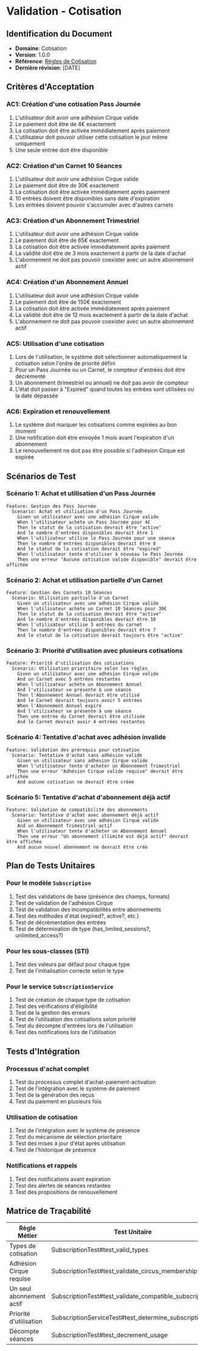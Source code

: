 # Validation - Cotisation

## Identification du Document
- **Domaine**: Cotisation
- **Version**: 1.0.0
- **Référence**: [Règles de Cotisation](requirements/1_métier/adhesion/regles.md)
- **Dernière révision**: [DATE]

## Critères d'Acceptation

### AC1: Création d'une cotisation Pass Journée
1. L'utilisateur doit avoir une adhésion Cirque valide
2. Le paiement doit être de 4€ exactement
3. La cotisation doit être activée immédiatement après paiement
4. L'utilisateur doit pouvoir utiliser cette cotisation le jour même uniquement
5. Une seule entrée doit être disponible

### AC2: Création d'un Carnet 10 Séances
1. L'utilisateur doit avoir une adhésion Cirque valide
2. Le paiement doit être de 30€ exactement
3. La cotisation doit être activée immédiatement après paiement
4. 10 entrées doivent être disponibles sans date d'expiration
5. Les entrées doivent pouvoir s'accumuler avec d'autres carnets

### AC3: Création d'un Abonnement Trimestriel
1. L'utilisateur doit avoir une adhésion Cirque valide
2. Le paiement doit être de 65€ exactement
3. La cotisation doit être activée immédiatement après paiement
4. La validité doit être de 3 mois exactement à partir de la date d'achat
5. L'abonnement ne doit pas pouvoir coexister avec un autre abonnement actif

### AC4: Création d'un Abonnement Annuel
1. L'utilisateur doit avoir une adhésion Cirque valide
2. Le paiement doit être de 150€ exactement
3. La cotisation doit être activée immédiatement après paiement
4. La validité doit être de 12 mois exactement à partir de la date d'achat
5. L'abonnement ne doit pas pouvoir coexister avec un autre abonnement actif

### AC5: Utilisation d'une cotisation
1. Lors de l'utilisation, le système doit sélectionner automatiquement la cotisation selon l'ordre de priorité défini
2. Pour un Pass Journée ou un Carnet, le compteur d'entrées doit être décrémenté
3. Un abonnement (trimestriel ou annuel) ne doit pas avoir de compteur
4. L'état doit passer à "Expired" quand toutes les entrées sont utilisées ou la date dépassée

### AC6: Expiration et renouvellement
1. Le système doit marquer les cotisations comme expirées au bon moment
2. Une notification doit être envoyée 1 mois avant l'expiration d'un abonnement
3. Le renouvellement ne doit pas être possible si l'adhésion Cirque est expirée

## Scénarios de Test

### Scénario 1: Achat et utilisation d'un Pass Journée
```gherkin
Feature: Gestion des Pass Journée
  Scenario: Achat et utilisation d'un Pass Journée
    Given un utilisateur avec une adhésion Cirque valide
    When l'utilisateur achète un Pass Journée pour 4€
    Then le statut de la cotisation devrait être "active"
    And le nombre d'entrées disponibles devrait être 1
    When l'utilisateur utilise le Pass Journée pour une séance
    Then le nombre d'entrées disponibles devrait être 0
    And le statut de la cotisation devrait être "expired"
    When l'utilisateur tente d'utiliser à nouveau le Pass Journée
    Then une erreur "Aucune cotisation valide disponible" devrait être affichée
```

### Scénario 2: Achat et utilisation partielle d'un Carnet
```gherkin
Feature: Gestion des Carnets 10 Séances
  Scenario: Utilisation partielle d'un Carnet
    Given un utilisateur avec une adhésion Cirque valide
    When l'utilisateur achète un Carnet 10 Séances pour 30€
    Then le statut de la cotisation devrait être "active"
    And le nombre d'entrées disponibles devrait être 10
    When l'utilisateur utilise 3 entrées du carnet
    Then le nombre d'entrées disponibles devrait être 7
    And le statut de la cotisation devrait toujours être "active"
```

### Scénario 3: Priorité d'utilisation avec plusieurs cotisations
```gherkin
Feature: Priorité d'utilisation des cotisations
  Scenario: Utilisation prioritaire selon les règles
    Given un utilisateur avec une adhésion Cirque valide
    And un Carnet avec 5 entrées restantes
    When l'utilisateur achète un Abonnement Annuel
    And l'utilisateur se présente à une séance
    Then l'Abonnement Annuel devrait être utilisé
    And le Carnet devrait toujours avoir 5 entrées
    When l'Abonnement Annuel expire
    And l'utilisateur se présente à une séance
    Then une entrée du Carnet devrait être utilisée
    And le Carnet devrait avoir 4 entrées restantes
```

### Scénario 4: Tentative d'achat avec adhésion invalide
```gherkin
Feature: Validation des prérequis pour cotisation
  Scenario: Tentative d'achat sans adhésion valide
    Given un utilisateur sans adhésion Cirque valide
    When l'utilisateur tente d'acheter un Abonnement Trimestriel
    Then une erreur "Adhésion Cirque valide requise" devrait être affichée
    And aucune cotisation ne devrait être créée
```

### Scénario 5: Tentative d'achat d'abonnement déjà actif
```gherkin
Feature: Validation de compatibilité des abonnements
  Scenario: Tentative d'achat avec abonnement déjà actif
    Given un utilisateur avec une adhésion Cirque valide
    And un Abonnement Trimestriel actif
    When l'utilisateur tente d'acheter un Abonnement Annuel
    Then une erreur "Un abonnement illimité est déjà actif" devrait être affichée
    And aucun nouvel abonnement ne devrait être créé
```

## Plan de Tests Unitaires

### Pour le modèle `Subscription`
1. Test des validations de base (présence des champs, formats)
2. Test de validation de l'adhésion Cirque
3. Test de validation des incompatibilités entre abonnements
4. Test des méthodes d'état (expired?, active?, etc.)
5. Test de décrémentation des entrées
6. Test de détermination de type (has_limited_sessions?, unlimited_access?)

### Pour les sous-classes (STI)
1. Test des valeurs par défaut pour chaque type
2. Test de l'initialisation correcte selon le type

### Pour le service `SubscriptionService`
1. Test de création de chaque type de cotisation
2. Test des vérifications d'éligibilité
3. Test de la gestion des erreurs
4. Test de l'utilisation des cotisations selon priorité
5. Test du décompte d'entrées lors de l'utilisation
6. Test des notifications lors de l'utilisation

## Tests d'Intégration

### Processus d'achat complet
1. Test du processus complet d'achat-paiement-activation
2. Test de l'intégration avec le système de paiement
3. Test de la génération des reçus
4. Test du paiement en plusieurs fois

### Utilisation de cotisation
1. Test de l'intégration avec le système de présence
2. Test du mécanisme de sélection prioritaire
3. Test des mises à jour d'état après utilisation
4. Test de l'historique de présence

### Notifications et rappels
1. Test des notifications avant expiration
2. Test des alertes de séances restantes
3. Test des propositions de renouvellement

## Matrice de Traçabilité

| Règle Métier | Test Unitaire | Test d'Intégration | Scénario |
|--------------|---------------|-------------------|----------|
| Types de cotisation | SubscriptionTest#test_valid_types | IntegrationTest#test_subscription_creation | Scénarios 1-4 |
| Adhésion Cirque requise | SubscriptionTest#test_validate_circus_membership | IntegrationTest#test_create_with_invalid_membership | Scénario 4 |
| Un seul abonnement actif | SubscriptionTest#test_validate_compatible_subscriptions | IntegrationTest#test_multiple_active_subscriptions | Scénario 5 |
| Priorité d'utilisation | SubscriptionServiceTest#test_determine_subscription | IntegrationTest#test_subscription_priority | Scénario 3 |
| Décompte séances | SubscriptionTest#test_decrement_usage | IntegrationTest#test_attendance_creation | Scénario 1, 2 | 